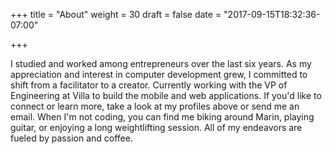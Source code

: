+++
title = "About"
weight = 30
draft = false
date = "2017-09-15T18:32:36-07:00"

+++

<p>I studied and worked among entrepreneurs over the last six years. As my appreciation and interest in computer development grew, I committed to shift from a facilitator to a creator. Currently working with the VP of Engineering at Villa to build the mobile and web applications. If you'd like to connect or learn more, take a look at my profiles above or send me an email. When I'm not coding, you can find me biking around Marin, playing guitar, or enjoying a long weightlifting session. All of my endeavors are fueled by passion and coffee.</p>
